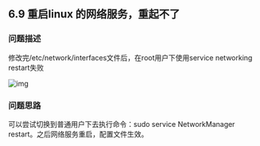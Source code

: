 ## 6.9 重启linux 的网络服务，重起不了
### 问题描述
修改完/etc/network/interfaces文件后，在root用户下使用service networking restart失败

![img](https://gitee.com/Atlas200DK/FAQ/raw/master/part6/img/6-9-1.png)


### 问题思路
可以尝试切换到普通用户下去执行命令：sudo service NetworkManager restart。之后网络服务重启，配置文件生效。

